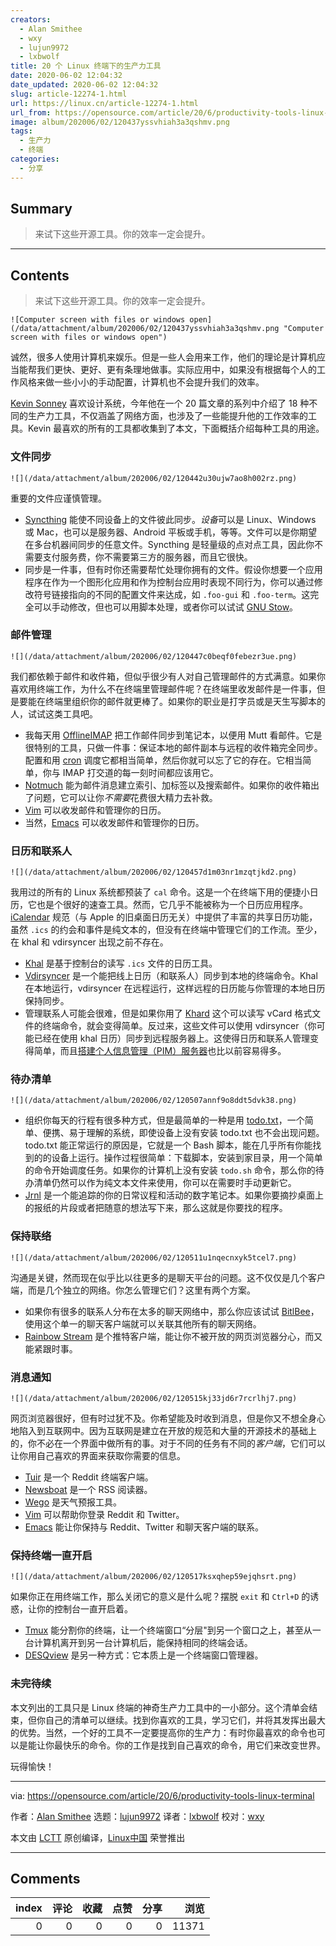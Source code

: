 ```yaml
---
creators:
  - Alan Smithee
  - wxy
  - lujun9972
  - lxbwolf
title: 20 个 Linux 终端下的生产力工具
date: 2020-06-02 12:04:32
date_updated: 2020-06-02 12:04:32
slug: article-12274-1.html
url: https://linux.cn/article-12274-1.html
url_from: https://opensource.com/article/20/6/productivity-tools-linux-terminal
image: album/202006/02/120437yssvhiah3a3qshmv.png
tags:
  - 生产力
  - 终端
categories:
  - 分享
---
```


## Summary

> 来试下这些开源工具。你的效率一定会提升。

***

<!-- more -->

## Contents

> 
> 来试下这些开源工具。你的效率一定会提升。
> 
> 
> 

`![Computer screen with files or windows open](/data/attachment/album/202006/02/120437yssvhiah3a3qshmv.png "Computer screen with files or windows open")`

诚然，很多人使用计算机来娱乐。但是一些人会用来工作，他们的理论是计算机应当能帮我们更快、更好、更有条理地做事。实际应用中，如果没有根据每个人的工作风格来做一些小小的手动配置，计算机也不会提升我们的效率。

[Kevin Sonney](https://opensource.com/users/ksonney) 喜欢设计系统，今年他在一个 20 篇文章的系列中介绍了 18 种不同的生产力工具，不仅涵盖了网络方面，也涉及了一些能提升他的工作效率的工具。Kevin 最喜欢的所有的工具都收集到了本文，下面概括介绍每种工具的用途。

### 文件同步

`![](/data/attachment/album/202006/02/120442u30ujw7ao8h002rz.png)`

重要的文件应谨慎管理。

* [Syncthing](https://linux.cn/article-11793-1.html) 能使不同设备上的文件彼此同步。*设备*可以是 Linux、Windows 或 Mac，也可以是服务器、Android 平板或手机，等等。文件可以是你期望在多台机器间同步的任意文件。Syncthing 是轻量级的点对点工具，因此你不需要支付服务费，你不需要第三方的服务器，而且它很快。
* 同步是一件事，但有时你还需要帮忙处理你拥有的文件。假设你想要一个应用程序在作为一个图形化应用和作为控制台应用时表现不同行为，你可以通过修改符号链接指向的不同的配置文件来达成，如 `.foo-gui` 和 `.foo-term`。这完全可以手动修改，但也可以用脚本处理，或者你可以试试 [GNU Stow](https://linux.cn/article-11796-1.html)。

### 邮件管理

`![](/data/attachment/album/202006/02/120447c0beqf0febezr3ue.png)`

我们都依赖于邮件和收件箱，但似乎很少有人对自己管理邮件的方式满意。如果你喜欢用终端工作，为什么不在终端里管理邮件呢？在终端里收发邮件是一件事，但是要能在终端里组织你的邮件就更棒了。如果你的职业是打字员或是天生写脚本的人，试试这类工具吧。

* 我每天用 [OfflineIMAP](https://linux.cn/article-11804-1.html) 把工作邮件同步到笔记本，以便用 Mutt 看邮件。它是很特别的工具，只做一件事：保证本地的邮件副本与远程的收件箱完全同步。配置和用 [cron](https://opensource.com/article/17/11/how-use-cron-linux) 调度它都相当简单，然后你就可以忘了它的存在。它相当简单，你与 IMAP 打交道的每一刻时间都应该用它。
* [Notmuch](https://linux.cn/article-11807-1.html) 能为邮件消息建立索引、加标签以及搜索邮件。如果你的收件箱出了问题，它可以让你*不需要*花费很大精力去补救。
* [Vim](https://linux.cn/article-11908-1.html) 可以收发邮件和管理你的日历。
* 当然，[Emacs](https://linux.cn/article-11932-1.html) 可以收发邮件和管理你的日历。

### 日历和联系人

`![](/data/attachment/album/202006/02/120457d1m03nr1mzqtjkd2.png)`

我用过的所有的 Linux 系统都预装了 `cal` 命令。这是一个在终端下用的便捷小日历，它也是个很好的速查工具。然而，它几乎不能被称为一个日历应用程序。[iCalendar](https://tools.ietf.org/html/rfc5545) 规范（与 Apple 的旧桌面日历无关）中提供了丰富的共享日历功能，虽然 `.ics` 的约会和事件是纯文本的，但没有在终端中管理它们的工作流。至少，在 khal 和 vdirsyncer 出现之前不存在。

* [Khal](https://linux.cn/article-11812-1.html) 是基于控制台的读写 `.ics` 文件的日历工具。
* [Vdirsyncer](https://linux.cn/article-11812-1.html) 是一个能把线上日历（和联系人）同步到本地的终端命令。Khal 在本地运行，vdirsyncer 在远程运行，这样远程的日历能与你管理的本地日历保持同步。
* 管理联系人可能会很难，但是如果你用了 [Khard](https://linux.cn/article-11834-1.html) 这个可以读写 vCard 格式文件的终端命令，就会变得简单。反过来，这些文件可以使用 vdirsyncer（你可能已经在使用 khal 日历）同步到远程服务器上。这使得日历和联系人管理变得简单，而且[搭建个人信息管理（PIM）服务器](https://opensource.com/alternatives/google-calendar)也比以前容易得多。

### 待办清单

`![](/data/attachment/album/202006/02/120507annf9o8ddt5dvk38.png)`

* 组织你每天的行程有很多种方式，但是最简单的一种是用 [todo.txt](https://linux.cn/article-11835-1.html)，一个简单、便携、易于理解的系统，即使设备上没有安装 todo.txt 也不会出现问题。todo.txt 能正常运行的原因是，它就是一个 Bash 脚本，能在几乎所有你能找到的的设备上运行。操作过程很简单：下载脚本，安装到家目录，用一个简单的命令开始调度任务。如果你的计算机上没有安装 `todo.sh` 命令，那么你的待办清单仍然可以作为纯文本文件来使用，你可以在需要时手动更新它。
* [Jrnl](https://linux.cn/article-11846-1.html) 是一个能追踪的你的日常议程和活动的数字笔记本。如果你要摘抄桌面上的报纸的片段或者把随意的想法写下来，那么这就是你要找的程序。

### 保持联络

`![](/data/attachment/album/202006/02/120511u1nqecnxyk5tcel7.png)`

沟通是关键，然而现在似乎比以往更多的是聊天平台的问题。这不仅仅是几个客户端，而是几个独立的网络。你怎么管理它们？这里有两个方案。

* 如果你有很多的联系人分布在太多的聊天网络中，那么你应该试试 [BitlBee](https://linux.cn/article-11856-1.html)，使用这个单一的聊天客户端就可以关联其他所有的聊天网络。
* [Rainbow Stream](https://linux.cn/article-11858-1.html) 是个推特客户端，能让你不被开放的网页浏览器分心，而又能紧跟时事。

### 消息通知

`![](/data/attachment/album/202006/02/120515kj33jd6r7rcrlhj7.png)`

网页浏览器很好，但有时过犹不及。你希望能及时收到消息，但是你又不想全身心地陷入到互联网中。因为互联网是建立在开放的规范和大量的开源技术的基础上的，你不必在一个界面中做所有的事。对于不同的任务有不同的*客户端*，它们可以让你用自己喜欢的界面来获取你需要的信息。

* [Tuir](https://linux.cn/article-11869-1.html) 是一个 Reddit 终端客户端。
* [Newsboat](https://linux.cn/article-11876-1.html) 是一个 RSS 阅读器。
* [Wego](https://linux.cn/article-11879-1.html) 是天气预报工具。
* [Vim](https://linux.cn/article-11912-1.html) 可以帮助你登录 Reddit 和 Twitter。
* [Emacs](https://linux.cn/article-11956-1.html) 能让你保持与 Reddit、Twitter 和聊天客户端的联系。

### 保持终端一直开启

`![](/data/attachment/album/202006/02/120517ksxqhep59ejqhsrt.png)`

如果你正在用终端工作，那么关闭它的意义是什么呢？摆脱 `exit` 和 `Ctrl+D` 的诱惑，让你的控制台一直开启着。

* [Tmux](https://linux.cn/article-11900-1.html) 能分割你的终端，让一个终端窗口“分层"到另一个窗口之上，甚至从一台计算机离开到另一台计算机后，能保持相同的终端会话。
* [DESQview](https://linux.cn/article-11892-1.html) 是另一种方式：它本质上是一个终端窗口管理器。

### 未完待续

本文列出的工具只是 Linux 终端的神奇生产力工具中的一小部分。这个清单会结束，但你自己的清单可以继续。找到你喜欢的工具，学习它们，并将其发挥出最大的优势。当然，一个好的工具不一定要提高你的生产力：有时你最喜欢的命令也可以是能让你最快乐的命令。你的工作是找到自己喜欢的命令，用它们来改变世界。

玩得愉快！

---

via: <https://opensource.com/article/20/6/productivity-tools-linux-terminal>

作者：[Alan Smithee](https://opensource.com/users/alansmithee) 选题：[lujun9972](https://github.com/lujun9972) 译者：[lxbwolf](https://github.com/lxbwolf) 校对：[wxy](https://github.com/wxy)

本文由 [LCTT](https://github.com/LCTT/TranslateProject) 原创编译，[Linux中国](https://linux.cn/) 荣誉推出

***

## Comments


|   index |   评论 |   收藏 |   点赞 |   分享 |   浏览 |
|--------:|-------:|-------:|-------:|-------:|-------:|
|       0 |      0 |      0 |      0 |      0 |  11371 |
